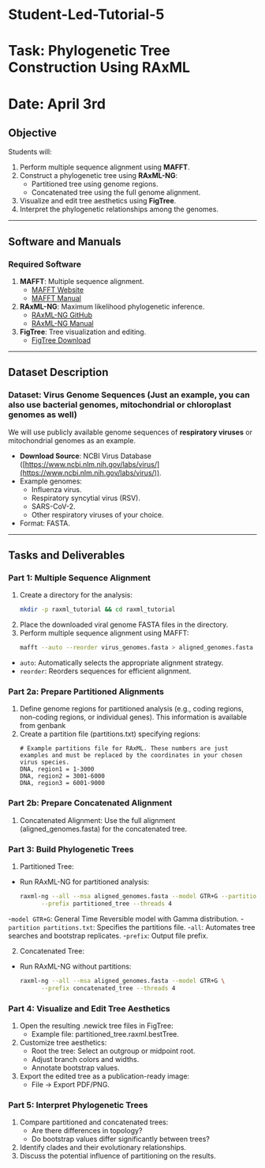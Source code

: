 # Student-Led-Tutorial-5
# Task: Phylogenetic Tree Construction Using RAxML
# Date: April 3rd

## **Objective**
Students will:
1. Perform multiple sequence alignment using **MAFFT**.
2. Construct a phylogenetic tree using **RAxML-NG**:
   - Partitioned tree using genome regions.
   - Concatenated tree using the full genome alignment.
3. Visualize and edit tree aesthetics using **FigTree**.
4. Interpret the phylogenetic relationships among the genomes.

---

## **Software and Manuals**
### **Required Software**
1. **MAFFT**: Multiple sequence alignment.
   - [MAFFT Website](https://mafft.cbrc.jp/alignment/software/)
   - [MAFFT Manual](https://mafft.cbrc.jp/alignment/software/manual/)
2. **RAxML-NG**: Maximum likelihood phylogenetic inference.
   - [RAxML-NG GitHub](https://github.com/amkozlov/raxml-ng)
   - [RAxML-NG Manual](https://raxml-ng.vital-it.ch/#/README)
3. **FigTree**: Tree visualization and editing.
   - [FigTree Download](http://tree.bio.ed.ac.uk/software/figtree/)

---

## **Dataset Description**
### Dataset: Virus Genome Sequences (Just an example, you can also use bacterial genomes, mitochondrial or chloroplast genomes as well)
We will use publicly available genome sequences of **respiratory viruses** or mitochondrial genomes as an example.  
- **Download Source**: NCBI Virus Database ([https://www.ncbi.nlm.nih.gov/labs/virus/](https://www.ncbi.nlm.nih.gov/labs/virus/)).
- Example genomes:
  - Influenza virus.
  - Respiratory syncytial virus (RSV).
  - SARS-CoV-2.
  - Other respiratory viruses of your choice.
- Format: FASTA.

---

## **Tasks and Deliverables**
### **Part 1: Multiple Sequence Alignment**
1. Create a directory for the analysis:
   ```bash
   mkdir -p raxml_tutorial && cd raxml_tutorial
2. Place the downloaded viral genome FASTA files in the directory.
3. Perform multiple sequence alignment using MAFFT:
   ```bash
   mafft --auto --reorder virus_genomes.fasta > aligned_genomes.fasta
- `auto`: Automatically selects the appropriate alignment strategy.
- `reorder`: Reorders sequences for efficient alignment.

### **Part 2a: Prepare Partitioned Alignments**
1. Define genome regions for partitioned analysis (e.g., coding regions, non-coding regions, or individual genes). This information is available from genbank
2. Create a partition file (partitions.txt) specifying regions:
   ```text
   # Example partitions file for RAxML. These numbers are just examples and must be replaced by the coordinates in your chosen virus species.
   DNA, region1 = 1-3000
   DNA, region2 = 3001-6000
   DNA, region3 = 6001-9000
### **Part 2b: Prepare Concatenated Alignment**
1. Concatenated Alignment: Use the full alignment (aligned_genomes.fasta) for the concatenated tree.

### **Part 3: Build Phylogenetic Trees**
1. Partitioned Tree:
- Run RAxML-NG for partitioned analysis:
   ```bash
   raxml-ng --all --msa aligned_genomes.fasta --model GTR+G --partition partitions.txt \
         --prefix partitioned_tree --threads 4
  ```
-`model GTR+G`: General Time Reversible model with Gamma distribution.
-`partition partitions.txt`: Specifies the partitions file.
-`all`: Automates tree searches and bootstrap replicates.
-`prefix`: Output file prefix.

2. Concatenated Tree:
- Run RAxML-NG without partitions:
   ```bash
   raxml-ng --all --msa aligned_genomes.fasta --model GTR+G \
         --prefix concatenated_tree --threads 4

### **Part 4: Visualize and Edit Tree Aesthetics**
1. Open the resulting .newick tree files in FigTree:
   - Example file: partitioned_tree.raxml.bestTree.
2. Customize tree aesthetics:
   - Root the tree: Select an outgroup or midpoint root.
   - Adjust branch colors and widths.
   - Annotate bootstrap values.
3. Export the edited tree as a publication-ready image:
   - File → Export PDF/PNG.

### **Part 5: Interpret Phylogenetic Trees**
1. Compare partitioned and concatenated trees:
   - Are there differences in topology?
   - Do bootstrap values differ significantly between trees?
2. Identify clades and their evolutionary relationships.
3. Discuss the potential influence of partitioning on the results.
